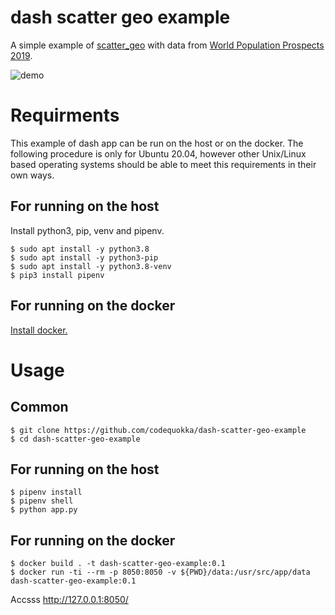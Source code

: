 # dash scatter geo example

A simple example of [scatter_geo](https://plotly.com/python/scatter-plots-on-maps/) with 
data from [World Population Prospects 2019](https://population.un.org/wpp2019/Download/Standard/Population/).

![demo](https://raw.github.com/wiki/codequokka/dash-scatter-geo-example/images/animation.gif)

# Requirments
This example of dash app can be run on the host or on the docker.
The following procedure is only for Ubuntu 20.04, however other Unix/Linux based operating systems should be able to meet this requirements in their own ways.

## For running on the host
Install python3, pip, venv and pipenv.
```cosole
$ sudo apt install -y python3.8
$ sudo apt install -y python3-pip
$ sudo apt install -y python3.8-venv
$ pip3 install pipenv
```

## For running on the docker
[Install docker.](https://docs.docker.com/engine/install/ubuntu/)

# Usage
## Common
```cosole
$ git clone https://github.com/codequokka/dash-scatter-geo-example
$ cd dash-scatter-geo-example
```

## For running on the host
```cosole
$ pipenv install
$ pipenv shell
$ python app.py
```

## For running on the docker
```cosole
$ docker build . -t dash-scatter-geo-example:0.1
$ docker run -ti --rm -p 8050:8050 -v ${PWD}/data:/usr/src/app/data dash-scatter-geo-example:0.1
```

Accsss http://127.0.0.1:8050/
